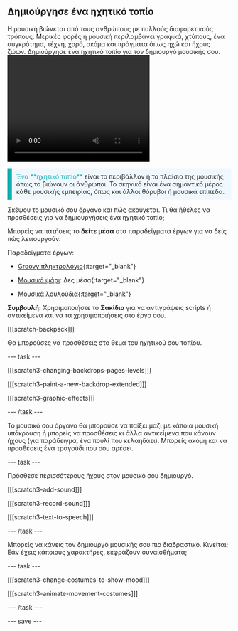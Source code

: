 ## Δημιούργησε ένα ηχητικό τοπίο

<div style="display: flex; flex-wrap: wrap">
<div style="flex-basis: 200px; flex-grow: 1; margin-right: 15px;">
Η μουσική βιώνεται από τους ανθρώπους με πολλούς διαφορετικούς τρόπους. Μερικές φορές η μουσική περιλαμβάνει γραφικά, χτύπους, ένα συγκρότημα, τέχνη, χορό, ακόμα και πράγματα όπως ηχώ και ήχους ζώων. Δημιούργησε ένα ηχητικό τοπίο για τον δημιουργό μουσικής σου.
</div>
<div>
 <video width="320" height="240" controls>
  <source src="images/step-5-demo.mp4" type="video/mp4">
  Πρόσθεσε επιπλέον αντικείμενα στο έργο σου, τα οποία αναπαράγουν ήχους, μετακινούνται, αλλάζουν εμφάνιση ή με άλλο τρόπο εξελίσουν το ηχητικό τοπίο.
</video>
</div>
</div>

<p style="border-left: solid; border-width:10px; border-color: #0faeb0; background-color: aliceblue; padding: 10px;">
<span style="color: #0faeb0"> Ένα **ηχητικό τοπίο**</span> είναι το περιβάλλον ή το πλαίσιο της μουσικής όπως το βιώνουν οι άνθρωποι. Το σκηνικό είναι ένα σημαντικό μέρος κάθε μουσικής εμπειρίας, όπως και άλλοι θόρυβοι ή μουσικά επίπεδα. 
</p>

Σκέψου το μουσικό σου όργανο και πώς ακούγεται. Τι θα ήθελες να προσθέσεις για να δημιουργήσεις ένα ηχητικό τοπίο;

Μπορείς να πατήσεις το **δείτε μέσα** στα παραδείγματα έργων για να δείς πώς λειτουργούν.

Παραδείγματα έργων:
- [Groovy πληκτρολόγιο](https://scratch.mit.edu/projects/546067020/editor){:target="_blank"}

- [Μουσικό ψάρι](https://scratch.mit.edu/projects/106040821/editor): Δες μέσα{:target="_blank"}

- [Μουσικά λουλούδια](https://scratch.mit.edu/projects/520146902/editor){:target="_blank"}

**Συμβουλή:** Χρησιμοποιήστε το **Σακίδιο** για να αντιγράψεις scripts ή αντικείμενα και να τα χρησιμοποιήσεις στο έργο σου.

[[[scratch-backpack]]]

Θα μπορούσες να προσθέσεις στο θέμα του ηχητικού σου τοπίου.

--- task ---

[[[scratch3-changing-backdrops-pages-levels]]]

[[[scratch3-paint-a-new-backdrop-extended]]]

[[[scratch3-graphic-effects]]]

--- /task ---

Το μουσικό σου όργανο θα μπορούσε να παίξει μαζί με κάποια μουσική υπόκρουση ή μπορείς να προσθέσεις κι άλλα αντικείμενα που κάνουν ήχους (για παράδειγμα, ένα πουλί που κελαηδάει). Μπορείς ακόμη και να προσθέσεις ένα τραγούδι που σου αρέσει.

--- task ---

Πρόσθεσε περισσότερους ήχους στον μουσικό σου δημιουργό.

[[[scratch3-add-sound]]]

[[[scratch3-record-sound]]]

[[[scratch3-text-to-speech]]]

--- /task ---

Μπορείς να κάνεις τον δημιουργό μουσικής σου πιο διαδραστικό. Κινείται; Εάν έχεις κάποιους χαρακτήρες, εκφράζουν συναισθήματα;

--- task ---

[[[scratch3-change-costumes-to-show-mood]]]

[[[scratch3-animate-movement-costumes]]]

--- /task ---

--- save ---
